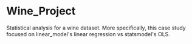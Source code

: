 # Wine_Project
Statistical analysis for a wine dataset. More specifically, this case study focused on linear_model's linear regression vs statsmodel's OLS. 

